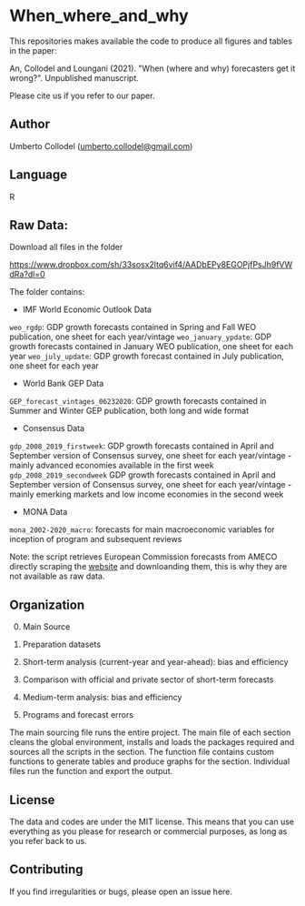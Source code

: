 # When_where_and_why


This repositories makes available the code to produce all figures and tables in the paper:

An, Collodel and Loungani (2021). "When (where and why) forecasters get it wrong?". Unpublished manuscript.

Please cite us if you refer to our paper.

## Author

Umberto Collodel (umberto.collodel@gmail.com)

## Language

R

## Raw Data:

Download all files in the folder

https://www.dropbox.com/sh/33sosx2ltq6vif4/AADbEPy8EGOPjfPsJh9fVWdRa?dl=0


The folder contains:

* IMF World Economic Outlook Data

`weo_rgdp`: GDP growth forecasts contained in Spring and Fall WEO publication, one sheet for each year/vintage 
`weo_january_ypdate`: GDP growth forecasts contained in January WEO publication, one sheet for each year
`weo_july_update`: GDP growth forecast contained in July publication, one sheet for each year

* World Bank GEP Data

`GEP_forecast_vintages_06232020`: GDP growth forecasts contained in Summer and Winter GEP publication, both long and wide format

* Consensus Data

`gdp_2008_2019_firstweek`:  GDP growth forecasts contained in April and September version of Consensus survey, one sheet for each year/vintage - mainly advanced economies available in the first week
`gdp_2008_2019_secondweek`  GDP growth forecasts contained in April and September version of Consensus survey, one sheet for each year/vintage - mainly emerking markets and low income economies in the second week

* MONA Data

`mona_2002-2020_macro`: forecasts for main macroeconomic variables for inception of program and subsequent reviews


Note: the script retrieves European Commission forecasts from AMECO directly scraping the [website](https://ec.europa.eu/info/business-economy-euro/indicators-statistics/economic-databases/macro-economic-database-ameco/ameco-archive_en") and downloanding them, this is why they are not available as raw data.



## Organization

0. Main Source

1. Preparation datasets

2. Short-term analysis (current-year and year-ahead): bias and efficiency

3. Comparison with official and private sector of short-term forecasts 

4. Medium-term analysis: bias and efficiency

5. Programs and forecast errors

The main sourcing file runs the entire project.
The main file of each section cleans the global environment, installs and loads the packages required 
and sources all the scripts in the section. The function file contains custom functions to generate tables and produce graphs for the section. Individual files run the function and export the output.


## License

The data and codes are under the MIT license. This means that you can use everything as you please for research or commercial purposes, as long as you refer back to us.

## Contributing

If you find irregularities or bugs, please open an issue here.